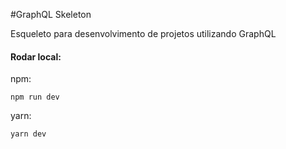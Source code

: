 #GraphQL Skeleton

Esqueleto para desenvolvimento de projetos utilizando GraphQL 

#### Rodar local:

npm:
```shell
npm run dev
```

yarn:
```shell
yarn dev